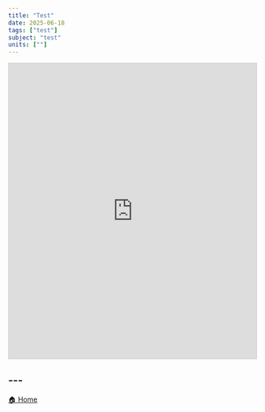 ```yaml
---
title: "Test"
date: 2025-06-18
tags: ["test"]
subject: "test"
units: [""]
---
```


<iframe 
  src="https://numbas.mathcentre.ac.uk/exam/40029/test-1/embed/" 
  width="100%" 
  height="600" 
  style="border: 1px solid #ccc;" 
  allowfullscreen>
</iframe>


## ---

<a href="https://engineeringshare.github.io/engineering-hub">🏠 Home</a>

